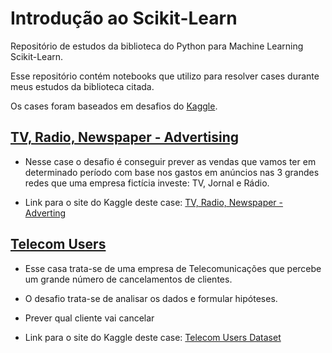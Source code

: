 # Introdução ao Scikit-Learn
Repositório de estudos da biblioteca do Python para Machine Learning Scikit-Learn.

Esse repositório contém notebooks que utilizo para resolver cases durante meus estudos da biblioteca citada.

Os cases foram baseados em desafios do [Kaggle](https://www.kaggle.com/).

## [TV, Radio, Newspaper - Advertising](https://github.com/MateusFreitas-C/Introduction_SkLearn/tree/main/Advertising)
- Nesse case o desafio é conseguir prever as vendas que vamos ter em determinado período com base nos gastos em anúncios nas 3 grandes redes que uma empresa fictícia investe: TV, Jornal e Rádio.

- Link para o site do Kaggle deste case: [TV, Radio, Newspaper - Adverting](https://www.kaggle.com/thorgodofthunder/tvradionewspaperadvertising)

## [Telecom Users](https://github.com/MateusFreitas-C/Introduction_SkLearn/tree/main/Telecom_users)
- Esse casa trata-se de uma empresa de Telecomunicações que percebe um grande número de cancelamentos de clientes.
- O desafio trata-se de analisar os dados e formular hipóteses.
- Prever qual cliente vai cancelar

- Link para o site do Kaggle deste case: [Telecom Users Dataset](https://www.kaggle.com/radmirzosimov/telecom-users-dataset)


